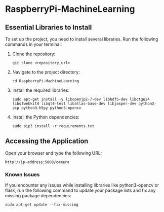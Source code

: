 # RaspberryPi-MachineLearning

## Essential Libraries to Install
To set up the project, you need to install several libraries. Run the following commands in your terminal:

1. Clone the repository:
    ```
    git clone <repository_url>
    ```

2. Navigate to the project directory:
    ```
    cd RaspberryPi-MachineLearning
    ```

3. Install the required libraries:
    ```
    sudo apt-get install -y libopenjp2-7-dev libhdf5-dev libqtgui4 libqtwebkit4 libqt4-test libatlas-base-dev libjasper-dev python3-pip python3-h5py python3-opencv
    ```

4. Install the Python dependencies:
    ```
    sudo pip3 install -r requirements.txt
    ```

## Accessing the Application
Open your browser and type the following URL:


```
http://ip-address:5000/camera
```


### Known Issues
If you encounter any issues while installing libraries like python3-opencv or flask, run the following command to update your package lists and fix any missing package dependencies:

```
sudo apt-get update --fix-missing
```